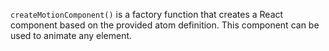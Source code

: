 `createMotionComponent()` is a factory function that creates a React component based on the provided atom definition. This component can be used to animate any element.
